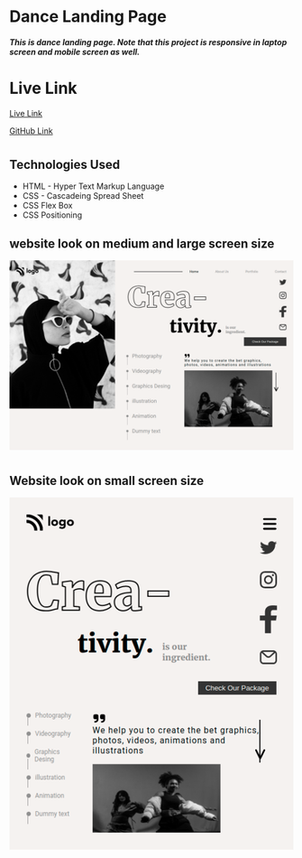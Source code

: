 # Dance Landing Page
##### This is dance landing page. Note that this project is responsive in laptop screen and mobile screen as well.


# Live Link
[Live Link](https://dance-landing-page-ui.netlify.app/)

[GitHub Link](https://github.com/Shekhawat-J/project-14-dance-landing-page)

#

## Technologies Used
- HTML - Hyper Text Markup Language
- CSS - Cascadeing Spread Sheet
- CSS Flex Box
- CSS Positioning 

## website look on medium and large screen size
![image](./medium_screen.png)

#
#

## Website look on small screen size
![image](./small_screen.png)

